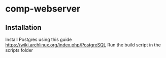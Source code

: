 # comp-webserver
## Installation
Install Postgres using this guide https://wiki.archlinux.org/index.php/PostgreSQL
Run the build script in the scripts folder

